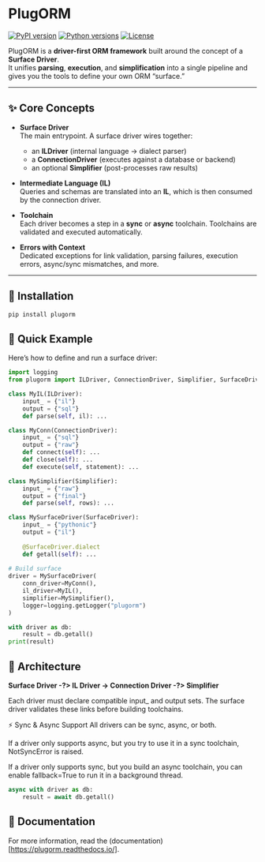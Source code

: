 # PlugORM

[![PyPI version](https://img.shields.io/pypi/v/plugorm.svg)](https://pypi.org/project/plugorm/)
[![Python versions](https://img.shields.io/pypi/pyversions/plugorm.svg)](https://pypi.org/project/plugorm/)
[![License](https://img.shields.io/pypi/l/plugorm.svg)](https://github.com/yourname/plugorm/blob/main/LICENSE)

PlugORM is a **driver-first ORM framework** built around the concept of a **Surface Driver**.  
It unifies **parsing**, **execution**, and **simplification** into a single pipeline and gives you the tools to define your own ORM “surface.”

---

## ✨ Core Concepts

- **Surface Driver**  
  The main entrypoint. A surface driver wires together:
  - an **ILDriver** (internal language → dialect parser)
  - a **ConnectionDriver** (executes against a database or backend)
  - an optional **Simplifier** (post-processes raw results)

- **Intermediate Language (IL)**  
  Queries and schemas are translated into an **IL**, which is then consumed by the connection driver.

- **Toolchain**  
  Each driver becomes a step in a **sync** or **async** toolchain. Toolchains are validated and executed automatically.

- **Errors with Context**  
  Dedicated exceptions for link validation, parsing failures, execution errors, async/sync mismatches, and more.

---

## 🚀 Installation

```bash
pip install plugorm
```

## 🔧 Quick Example
Here’s how to define and run a surface driver:

```python
import logging
from plugorm import ILDriver, ConnectionDriver, Simplifier, SurfaceDriver

class MyIL(ILDriver):
    input_ = {"il"}
    output = {"sql"}
    def parse(self, il): ...

class MyConn(ConnectionDriver):
    input_ = {"sql"}
    output = {"raw"}
    def connect(self): ...
    def close(self): ...
    def execute(self, statement): ...

class MySimplifier(Simplifier):
    input_ = {"raw"}
    output = {"final"}
    def parse(self, rows): ...

class MySurfaceDriver(SurfaceDriver):
    input_ = {"pythonic"}
    output = {"il"}
    
    @SurfaceDriver.dialect
    def getall(self): ...
    
# Build surface
driver = MySurfaceDriver(
    conn_driver=MyConn(),
    il_driver=MyIL(),
    simplifier=MySimplifier(),
    logger=logging.getLogger("plugorm")
)

with driver as db:
    result = db.getall()
print(result)
```

## 🧩 Architecture

**Surface Driver -?> IL Driver -> Connection Driver -?> Simplifier**

Each driver must declare compatible input_ and output sets.
The surface driver validates these links before building toolchains.

⚡ Sync & Async Support
All drivers can be sync, async, or both.

If a driver only supports async, but you try to use it in a sync toolchain, NotSyncError is raised.

If a driver only supports sync, but you build an async toolchain, you can enable fallback=True to run it in a background thread.

```python
async with driver as db:
    result = await db.getall()
```

## 📃 Documentation

For more information, read the (documentation)[https://plugorm.readthedocs.io/].